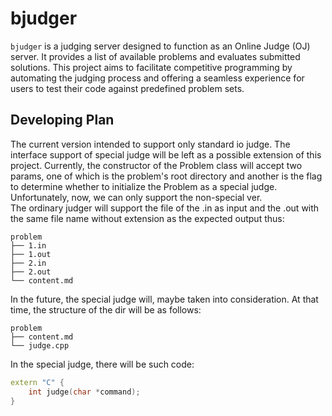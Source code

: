 # bjudger
`bjudger` is a judging server designed to function as an Online Judge (OJ) server. It provides a list of available problems and evaluates submitted solutions. This project aims to facilitate competitive programming by automating the judging process and offering a seamless experience for users to test their code against predefined problem sets.

## Developing Plan
The current version intended to support only standard io judge. The interface support of special judge will be left as a possible extension of this project. Currently, the constructor of the Problem class will accept two params, one of which is the problem's root directory and another is the flag to determine whether to initialize the Problem as a special judge. Unfortunately, now, we can only support the non-special ver. \
The ordinary judger will support the file of the .in as input and the .out with the same file name without extension as the expected output thus:
```
problem
├── 1.in
├── 1.out
├── 2.in
├── 2.out
└── content.md
```
In the future, the special judge will, maybe taken into consideration. At that time, the structure of the dir will be as follows:
```
problem
├── content.md
└── judge.cpp
```
In the special judge, there will be such code:
```C++
extern "C" {
    int judge(char *command);
}
```
